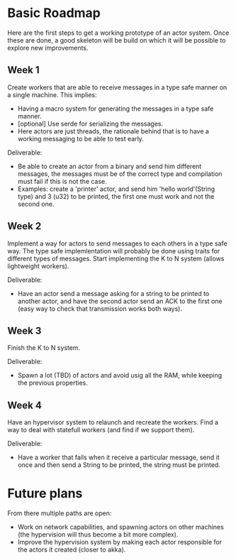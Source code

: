 # Basic Roadmap

Here are the first steps to get a working prototype of an actor system.
Once these are done, a good skeleton will be build on which it will be possible
to explore new improvements.

## Week 1

Create workers that are able to receive messages in a type safe manner on a single machine.
This implies:
  * Having a macro system for generating the messages in a type safe manner.
  * [optional] Use serde for serializing the messages.
  * Here actors are just threads, the rationale behind that is to have a working messaging
    to be able to test early.

Deliverable: 
  * Be able to create an actor from a binary and send him different messages,
    the messages must be of the correct type and compilation must fail if this is not the case.
  * Examples: create a 'printer' actor, and send him 'hello world'(String type) and 3 (u32) to be printed,
    the first one must work and not the second one.

## Week 2

Implement a way for actors to send messages to each others in a type safe way.
The type safe implemlentation will probably be done using traits for different types of messages.
Start implementing the K to N system (allows lightweight workers).

Deliverable:
  * Have an actor send a message asking for a string to be printed to another actor, and have the
    second actor send an ACK to the first one (easy way to check that transmission works both ways).

## Week 3

Finish the K to N system.

Deliverable:
  * Spawn a lot (TBD) of actors and avoid usig all the RAM, while keeping the previous properties.

## Week 4

Have an hypervisor system to relaunch and recreate the workers.
Find a way to deal with statefull workers (and find if we support them).

Deliverable:
  * Have a worker that fails when it receive a particular message, send it once and then send a String
    to be printed, the string must be printed.

# Future plans

From there multiple paths are open:
  * Work on network capabilities, and spawning actors on other machines (the hypervision will thus become a bit more complex).
  * Improve the hypervision system by making each actor responsible for the actors it created (closer to akka).
